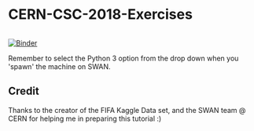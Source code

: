 # CERN-CSC-2018-Exercises

<a href="https://cern.ch/swanserver/cgi-bin/go/?projurl=https://github.com/eamonnmag/CERN-CSC-2017.git" target="_blank">
  <img alt="" src="https://swanserver.web.cern.ch/swanserver/images/badge_swan_white_150.png">
</a>

[![Binder](http://mybinder.org/badge.svg)](https://mybinder.org/v2/gh/eamonnmag/cern-csc-2018/master)

Remember to select the Python 3 option from the drop down when you 'spawn' the machine on SWAN.

## Credit

Thanks to the creator of the FIFA Kaggle Data set, and the SWAN team @ CERN for helping me in preparing this tutorial :)
